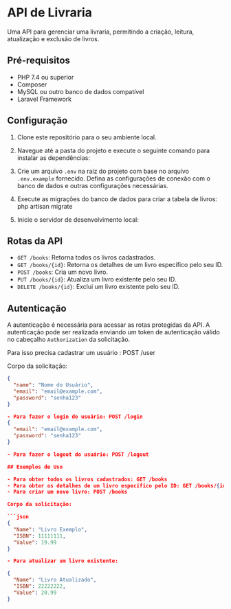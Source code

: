 # API de Livraria

Uma API para gerenciar uma livraria, permitindo a criação, leitura, atualização e exclusão de livros.

## Pré-requisitos

- PHP 7.4 ou superior
- Composer
- MySQL ou outro banco de dados compatível
- Laravel Framework

## Configuração

1. Clone este repositório para o seu ambiente local.

2. Navegue até a pasta do projeto e execute o seguinte comando para instalar as dependências:

3. Crie um arquivo `.env` na raiz do projeto com base no arquivo `.env.example` fornecido. Defina as configurações de conexão com o banco de dados e outras configurações necessárias.

4. Execute as migrações do banco de dados para criar a tabela de livros:
php artisan migrate

5. Inicie o servidor de desenvolvimento local:

## Rotas da API

- `GET /books`: Retorna todos os livros cadastrados.
- `GET /books/{id}`: Retorna os detalhes de um livro específico pelo seu ID.
- `POST /books`: Cria um novo livro.
- `PUT /books/{id}`: Atualiza um livro existente pelo seu ID.
- `DELETE /books/{id}`: Exclui um livro existente pelo seu ID.


## Autenticação

A autenticação é necessária para acessar as rotas protegidas da API. A autenticação pode ser realizada enviando um token de autenticação válido no cabeçalho `Authorization` da solicitação. 

Para isso precisa cadastrar um usuário : POST /user

Corpo da solicitação:

```json
{
  "name": "Nome do Usuário",
  "email": "email@example.com",
  "password": "senha123"
}

- Para fazer o login do usuário: POST /login
{
  "email": "email@example.com",
  "password": "senha123"
}

- Para fazer o logout do usuário: POST /logout

## Exemplos de Uso

- Para obter todos os livros cadastrados: GET /books
- Para obter os detalhes de um livro específico pelo ID: GET /books/{id}
- Para criar um novo livro: POST /books

Corpo da solicitação:

```json
{
  "Name": "Livro Exemplo",
  "ISBN": 11111111,
  "Value": 19.99
}

- Para atualizar um livro existente:

{
  "Name": "Livro Atualizado",
  "ISBN": 22222222,
  "Value": 20.99
}
